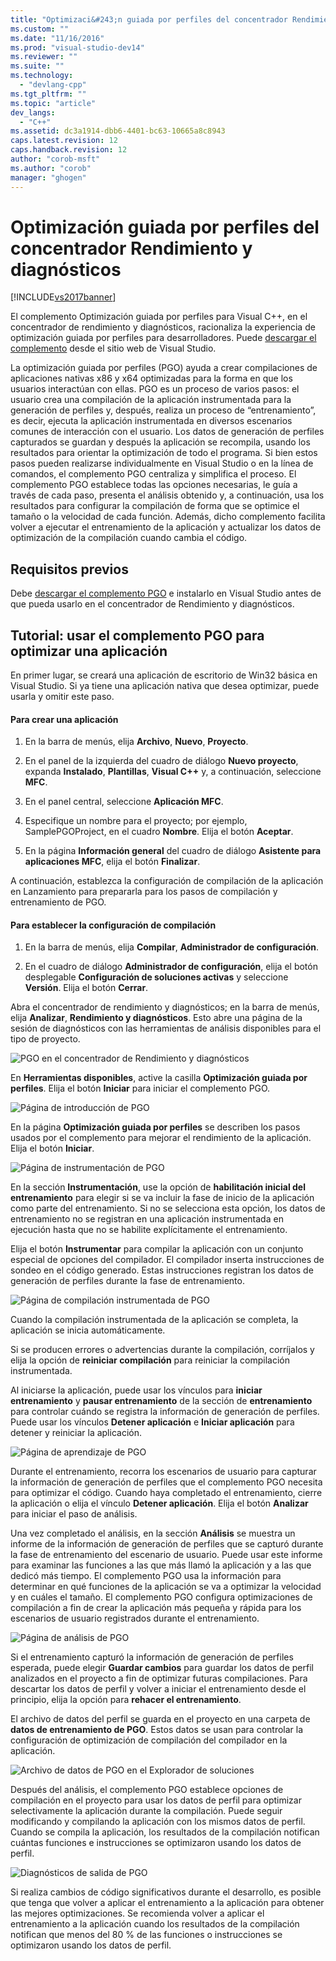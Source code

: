```yaml
---
title: "Optimizaci&#243;n guiada por perfiles del concentrador Rendimiento y diagn&#243;sticos | Microsoft Docs"
ms.custom: ""
ms.date: "11/16/2016"
ms.prod: "visual-studio-dev14"
ms.reviewer: ""
ms.suite: ""
ms.technology: 
  - "devlang-cpp"
ms.tgt_pltfrm: ""
ms.topic: "article"
dev_langs: 
  - "C++"
ms.assetid: dc3a1914-dbb6-4401-bc63-10665a8c8943
caps.latest.revision: 12
caps.handback.revision: 12
author: "corob-msft"
ms.author: "corob"
manager: "ghogen"
---
```

# Optimizaci&#243;n guiada por perfiles del concentrador Rendimiento y diagn&#243;sticos
[!INCLUDE[vs2017banner](../../assembler/inline/includes/vs2017banner.md)]

El complemento Optimización guiada por perfiles para Visual C\+\+, en el concentrador de rendimiento y diagnósticos, racionaliza la experiencia de optimización guiada por perfiles para desarrolladores.  Puede [descargar el complemento](http://go.microsoft.com/fwlink/p/?LinkId=327915) desde el sitio web de Visual Studio.  
  
 La optimización guiada por perfiles \(PGO\) ayuda a crear compilaciones de aplicaciones nativas x86 y x64 optimizadas para la forma en que los usuarios interactúan con ellas.  PGO es un proceso de varios pasos: el usuario crea una compilación de la aplicación instrumentada para la generación de perfiles y, después, realiza un proceso de “entrenamiento”, es decir, ejecuta la aplicación instrumentada en diversos escenarios comunes de interacción con el usuario.  Los datos de generación de perfiles capturados se guardan y después la aplicación se recompila, usando los resultados para orientar la optimización de todo el programa.  Si bien estos pasos pueden realizarse individualmente en Visual Studio o en la línea de comandos, el complemento PGO centraliza y simplifica el proceso.  El complemento PGO establece todas las opciones necesarias, le guía a través de cada paso, presenta el análisis obtenido y, a continuación, usa los resultados para configurar la compilación de forma que se optimice el tamaño o la velocidad de cada función.  Además, dicho complemento facilita volver a ejecutar el entrenamiento de la aplicación y actualizar los datos de optimización de la compilación cuando cambia el código.  
  
## Requisitos previos  
 Debe [descargar el complemento PGO](http://go.microsoft.com/fwlink/p/?LinkId=327915) e instalarlo en Visual Studio antes de que pueda usarlo en el concentrador de Rendimiento y diagnósticos.  
  
## Tutorial: usar el complemento PGO para optimizar una aplicación  
 En primer lugar, se creará una aplicación de escritorio de Win32 básica en Visual Studio.  Si ya tiene una aplicación nativa que desea optimizar, puede usarla y omitir este paso.  
  
#### Para crear una aplicación  
  
1.  En la barra de menús, elija **Archivo**, **Nuevo**, **Proyecto**.  
  
2.  En el panel de la izquierda del cuadro de diálogo **Nuevo proyecto**, expanda **Instalado**, **Plantillas**, **Visual C\+\+** y, a continuación, seleccione **MFC**.  
  
3.  En el panel central, seleccione **Aplicación MFC**.  
  
4.  Especifique un nombre para el proyecto; por ejemplo, SamplePGOProject, en el cuadro **Nombre**.  Elija el botón **Aceptar**.  
  
5.  En la página **Información general** del cuadro de diálogo **Asistente para aplicaciones MFC**, elija el botón **Finalizar**.  
  
 A continuación, establezca la configuración de compilación de la aplicación en Lanzamiento para prepararla para los pasos de compilación y entrenamiento de PGO.  
  
#### Para establecer la configuración de compilación  
  
1.  En la barra de menús, elija **Compilar**, **Administrador de configuración**.  
  
2.  En el cuadro de diálogo **Administrador de configuración**, elija el botón desplegable **Configuración de soluciones activas** y seleccione **Versión**.  Elija el botón **Cerrar**.  
  
 Abra el concentrador de rendimiento y diagnósticos; en la barra de menús, elija **Analizar**, **Rendimiento y diagnósticos**.  Esto abre una página de la sesión de diagnósticos con las herramientas de análisis disponibles para el tipo de proyecto.  
  
 ![PGO en el concentrador de Rendimiento y diagnósticos](../../build/reference/media/pgofig0hub.png "PGOFig0Hub")  
  
 En **Herramientas disponibles**, active la casilla **Optimización guiada por perfiles**.  Elija el botón **Iniciar** para iniciar el complemento PGO.  
  
 ![Página de introducción de PGO](../../build/reference/media/pgofig1start.png "PGOFig1Start")  
  
 En la página **Optimización guiada por perfiles** se describen los pasos usados por el complemento para mejorar el rendimiento de la aplicación.  Elija el botón **Iniciar**.  
  
 ![Página de instrumentación de PGO](../../build/reference/media/pgofig2instrument.png "PGOFig2Instrument")  
  
 En la sección **Instrumentación**, use la opción de **habilitación inicial del entrenamiento** para elegir si se va incluir la fase de inicio de la aplicación como parte del entrenamiento.  Si no se selecciona esta opción, los datos de entrenamiento no se registran en una aplicación instrumentada en ejecución hasta que no se habilite explícitamente el entrenamiento.  
  
 Elija el botón **Instrumentar** para compilar la aplicación con un conjunto especial de opciones del compilador.  El compilador inserta instrucciones de sondeo en el código generado.  Estas instrucciones registran los datos de generación de perfiles durante la fase de entrenamiento.  
  
 ![Página de compilación instrumentada de PGO](../../build/reference/media/pgofig3build.PNG "PGOFig3Build")  
  
 Cuando la compilación instrumentada de la aplicación se completa, la aplicación se inicia automáticamente.  
  
 Si se producen errores o advertencias durante la compilación, corríjalos y elija la opción de **reiniciar compilación** para reiniciar la compilación instrumentada.  
  
 Al iniciarse la aplicación, puede usar los vínculos para **iniciar entrenamiento** y **pausar entrenamiento** de la sección de **entrenamiento** para controlar cuándo se registra la información de generación de perfiles.  Puede usar los vínculos **Detener aplicación** e **Iniciar aplicación** para detener y reiniciar la aplicación.  
  
 ![Página de aprendizaje de PGO](../../build/reference/media/pgofig4training.PNG "PGOFig4Training")  
  
 Durante el entrenamiento, recorra los escenarios de usuario para capturar la información de generación de perfiles que el complemento PGO necesita para optimizar el código.  Cuando haya completado el entrenamiento, cierre la aplicación o elija el vínculo **Detener aplicación**.  Elija el botón **Analizar** para iniciar el paso de análisis.  
  
 Una vez completado el análisis, en la sección **Análisis** se muestra un informe de la información de generación de perfiles que se capturó durante la fase de entrenamiento del escenario de usuario.  Puede usar este informe para examinar las funciones a las que más llamó la aplicación y a las que dedicó más tiempo.  El complemento PGO usa la información para determinar en qué funciones de la aplicación se va a optimizar la velocidad y en cuáles el tamaño.  El complemento PGO configura optimizaciones de compilación a fin de crear la aplicación más pequeña y rápida para los escenarios de usuario registrados durante el entrenamiento.  
  
 ![Página de análisis de PGO](../../build/reference/media/pgofig5analyze.png "PGOFig5Analyze")  
  
 Si el entrenamiento capturó la información de generación de perfiles esperada, puede elegir **Guardar cambios** para guardar los datos de perfil analizados en el proyecto a fin de optimizar futuras compilaciones.  Para descartar los datos de perfil y volver a iniciar el entrenamiento desde el principio, elija la opción para **rehacer el entrenamiento**.  
  
 El archivo de datos del perfil se guarda en el proyecto en una carpeta de **datos de entrenamiento de PGO**.  Estos datos se usan para controlar la configuración de optimización de compilación del compilador en la aplicación.  
  
 ![Archivo de datos de PGO en el Explorador de soluciones](../../build/reference/media/pgofig6data.png "PGOFig6Data")  
  
 Después del análisis, el complemento PGO establece opciones de compilación en el proyecto para usar los datos de perfil para optimizar selectivamente la aplicación durante la compilación.  Puede seguir modificando y compilando la aplicación con los mismos datos de perfil.  Cuando se compila la aplicación, los resultados de la compilación notifican cuántas funciones e instrucciones se optimizaron usando los datos de perfil.  
  
 ![Diagnósticos de salida de PGO](../../build/reference/media/pgofig7diagnostics.png "PGOFig7Diagnostics")  
  
 Si realiza cambios de código significativos durante el desarrollo, es posible que tenga que volver a aplicar el entrenamiento a la aplicación para obtener las mejores optimizaciones.  Se recomienda volver a aplicar el entrenamiento a la aplicación cuando los resultados de la compilación notifican que menos del 80 % de las funciones o instrucciones se optimizaron usando los datos de perfil.